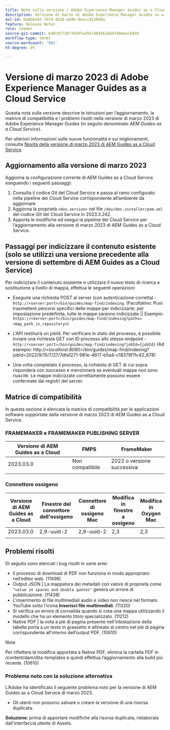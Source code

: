 ```yaml
---
title: Note sulla versione | Adobe Experience Manager Guides as a Cloud Service, versione di marzo 2023
description: Versione di marzo di Adobe Experience Manager Guides as a Cloud Service
exl-id: 6a0bba92-7d7d-4b20-ad46-0eacc91268da
feature: Release Notes
role: Leader
source-git-commit: 6d8c01f20f7b59fed92c404561b647d9ebecb050
workflow-type: tm+mt
source-wordcount: '561'
ht-degree: 0%

---
```


# Versione di marzo 2023 di Adobe Experience Manager Guides as a Cloud Service

Questa nota sulla versione descrive le istruzioni per l’aggiornamento, la matrice di compatibilità e i problemi risolti nella versione di marzo 2023 di Adobe Experience Manager Guides (in seguito denominato *AEM Guides as a Cloud Service*).

Per ulteriori informazioni sulle nuove funzionalità e sui miglioramenti, consulta [Novità della versione di marzo 2023 di AEM Guides as a Cloud Service](whats-new-2023-3-0.md).

## Aggiornamento alla versione di marzo 2023

Aggiorna la configurazione corrente di AEM Guides as a Cloud Service eseguendo i seguenti passaggi:

1. Consulta il codice Git del Cloud Service e passa al ramo configurato nella pipeline dei Cloud Service corrispondente all’ambiente da aggiornare.
1. Aggiorna la proprietà `<dox.version>` nel file `/dox/dox.installer/pom.xml` del codice Git dei Cloud Service in 2023.3.242.
1. Apporta le modifiche ed esegui la pipeline dei Cloud Service per l’aggiornamento alla versione di marzo 2023 di AEM Guides as a Cloud Service.

## Passaggi per indicizzare il contenuto esistente (solo se utilizzi una versione precedente alla versione di settembre di AEM Guides as a Cloud Service)

Per indicizzare il contenuto esistente e utilizzare il nuovo testo di ricerca e sostituzione a livello di mappa, effettua le seguenti operazioni:

* Eseguire una richiesta POST al server (con autenticazione corretta) - `http://<server:port>/bin/guides/map-find/indexing`.
(Facoltativo: Puoi trasmettere percorsi specifici delle mappe per indicizzarle; per impostazione predefinita, tutte le mappe saranno indicizzate || Esempio: `https://<Server:port>/bin/guides/map-find/indexing?paths=<map_path_in_repository>`)

* L’API restituirà un jobId. Per verificare lo stato del processo, è possibile inviare una richiesta GET con ID processo allo stesso endpoint - `http://<server:port>/bin/guides/map-find/indexing?jobId={jobId}`
(Ad esempio: http://&lt;_localhost:8080_>/bin/guides/map-find/indexing?jobId=2022/9/15/7/27/7dfa1271-981e-4617-b5a4-c18379f11c42_678)

* Una volta completato il processo, la richiesta di GET di cui sopra risponderà con successo e menzionerà se eventuali mappe non sono riuscite. Le mappe indicizzate correttamente possono essere confermate dai registri del server.

## Matrice di compatibilità

In questa sezione è elencata la matrice di compatibilità per le applicazioni software supportate dalla versione di marzo 2023 di AEM Guides as a Cloud Service.

### FRAMEMAKER e FRAMEMAKER PUBLISHING SERVER

| Versione di AEM Guides as a Cloud | FMPS | FrameMaker |
| --- | --- | --- |
| 2023.03.0 | Non compatibile | 2022 o versione successiva |
| | | |


### Connettore ossigeno

| Versione di AEM Guides as a Cloud | Finestre del connettore dell&#39;ossigeno | Connettore di ossigeno Mac | Modifica in finestre a ossigeno | Modifica in Oxygen Mac |
| --- | --- | --- | --- | --- |
| 2023.03.0 | 2,9-uuid-2 | 2,9-uuid-2 | 2,3 | 2,3 |
|  |  |  |  |

## Problemi risolti

Di seguito sono elencati i bug risolti in varie aree:

* Il processo di download di PDF non funziona in modo appropriato nell’editor web. (11496)
* Output JSON | La mappatura dei metadati con valore di proprietà come `"value in spaces and double quotes"` genera un errore di pubblicazione. (11438)
* L&#39;inserimento di file multimediali audio e video non riesce nel formato YouTube sotto l&#39;icona **Inserisci file multimediali**. (11320)
* Si verifica un errore di convalida quando si crea una mappa utilizzando il modello che ha un elemento titolo specializzato. (11212)
* Native PDF | la nota a piè di pagina presente nell’intestazione della tabella porta a un testo in grassetto e allineato al centro nel piè di pagina corrispondente all’interno dell’output PDF. (10610)
>[!NOTE]
>
>Per riflettere la modifica apportata a Native PDF, elimina la cartella PDF in /content/dam/dita-templates e quindi effettua l’aggiornamento alla build più recente. (10610)

### Problema noto con la soluzione alternativa

L’Adobe ha identificato il seguente problema noto per la versione di AEM Guides as a Cloud Service di marzo 2023.

* Gli utenti non possono salvare o creare la versione di una risorsa duplicata.

**Soluzione**: prima di apportare modifiche alla risorsa duplicata, rielaborala dall&#39;interfaccia utente di Assets.
